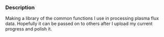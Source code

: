 ### Description
Making a library of the common functions I use in processing plasma flux data. Hopefully it can be passed on to others after I upload my current progress and polish it.
